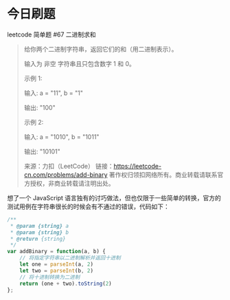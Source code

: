 # 今日刷题

leetcode 简单题 #67 二进制求和

>给你两个二进制字符串，返回它们的和（用二进制表示）。
>
>输入为 非空 字符串且只包含数字 1 和 0。
>
>示例 1:
>
>输入: a = "11", b = "1"
>
>输出: "100"
>
>示例 2:
>
>输入: a = "1010", b = "1011"
>
>输出: "10101"
>
>来源：力扣（LeetCode）
链接：https://leetcode-cn.com/problems/add-binary
著作权归领扣网络所有。商业转载请联系官方授权，非商业转载请注明出处。

想了一个 JavaScript 语言独有的讨巧做法，但也仅限于一些简单的转换，官方的测试用例在字符串很长的时候会有不通过的错误，代码如下：

```js
/**
 * @param {string} a
 * @param {string} b
 * @return {string}
 */
var addBinary = function(a, b) {
    // 将指定字符串以二进制解析并返回十进制
    let one = parseInt(a, 2)
    let two = parseInt(b, 2)
    // 将十进制转换为二进制
    return (one + two).toString(2)
};
```